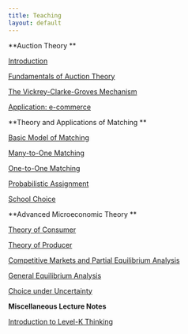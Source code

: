 ```yaml
---
title: Teaching
layout: default
---
```


**Auction Theory ** 




[Introduction](https://github.com/haihan/haihan.github.io/raw/master/teaching/intromarketdesign/lecture01.pdf)    
  
[Fundamentals of Auction Theory](https://github.com/haihan/haihan.github.io/blob/master/teaching/intromarketdesign/lecture02.pdf)        
  
[The Vickrey-Clarke-Groves Mechanism
](https://github.com/haihan/haihan.github.io/blob/master/teaching/intromarketdesign/lecture03.pdf)  
  
[Application: e-commerce
](https://github.com/haihan/haihan.github.io/blob/master/teaching/intromarketdesign/lecture04.pdf)    


  **Theory and Applications of Matching ** 




[Basic Model of Matching](https://github.com/haihan/haihan.github.io/raw/master/teaching/intromatching/matching01.pdf)         
  
[Many-to-One Matching](https://github.com/haihan/haihan.github.io/raw/master/teaching/intromatching/matching02.pdf)       
  
[One-to-One Matching](https://github.com/haihan/haihan.github.io/raw/master/teaching/intromatching/matching03.pdf)         
  
[Probabilistic Assignment](https://github.com/haihan/haihan.github.io/raw/master/teaching/intromatching/matching04.pdf)     

[School Choice](https://github.com/haihan/haihan.github.io/raw/master/teaching/intromatching/matching04.pdf)     



**Advanced Microeconomic Theory ** 





[Theory of Consumer]("/Teaching/micro/consumer.pdf")  

[Theory of Producer]("/Teaching/micro/consumer.pdf")  

[Competitive Markets and Partial Equilibrium Analysis]("/Teaching/micro/consumer.pdf")  

[General Equilibrium Analysis]("/Teaching/micro/consumer.pdf")  

[Choice under Uncertainty]("/Teaching/micro/consumer.pdf")	     




**Miscellaneous Lecture Notes**



[Introduction to Level-K Thinking](https://github.com/haihan/haihan.github.io/raw/master/teaching/micro/Level_k.pdf)

